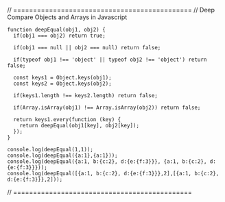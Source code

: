 // =============================================
// Deep Compare Objects and Arrays in Javascript

```
function deepEqual(obj1, obj2) {
  if(obj1 === obj2) return true;

  if(obj1 === null || obj2 === null) return false;

  if(typeof obj1 !== 'object' || typeof obj2 !== 'object') return false;

  const keys1 = Object.keys(obj1);
  const keys2 = Object.keys(obj2);

  if(keys1.length !== keys2.length) return false;

  if(Array.isArray(obj1) !== Array.isArray(obj2)) return false;

  return keys1.every(function (key) {
    return deepEqual(obj1[key], obj2[key]);
  });
}

console.log(deepEqual(1,1));
console.log(deepEqual({a:1},{a:1}));
console.log(deepEqual({a:1, b:{c:2}, d:{e:{f:3}}}, {a:1, b:{c:2}, d:{e:{f:3}}}));
console.log(deepEqual([{a:1, b:{c:2}, d:{e:{f:3}}},2],[{a:1, b:{c:2}, d:{e:{f:3}}},2]));
```
// =============================================
